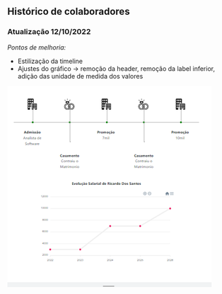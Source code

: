 ## Histórico de colaboradores

### Atualização 12/10/2022

_Pontos de melhoria:_

- Estilização da timeline
- Ajustes do gráfico -> remoção da header, remoção da label inferior, adição das unidade de medida dos valores

![image](https://raw.githubusercontent.com/BF-Marketing/brh-externos/main/history_view/src/assets/12-10-2022.png?token=GHSAT0AAAAAABZ3PEBUHW5QUEAZBK7K6AEGY2IFKVQ)

